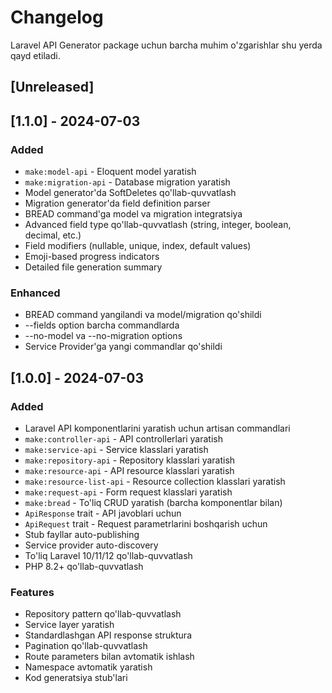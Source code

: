 # Changelog

Laravel API Generator package uchun barcha muhim o'zgarishlar shu yerda qayd etiladi.

## [Unreleased]

## [1.1.0] - 2024-07-03

### Added
- `make:model-api` - Eloquent model yaratish
- `make:migration-api` - Database migration yaratish
- Model generator'da SoftDeletes qo'llab-quvvatlash
- Migration generator'da field definition parser
- BREAD command'ga model va migration integratsiya
- Advanced field type qo'llab-quvvatlash (string, integer, boolean, decimal, etc.)
- Field modifiers (nullable, unique, index, default values)
- Emoji-based progress indicators
- Detailed file generation summary

### Enhanced
- BREAD command yangilandi va model/migration qo'shildi
- --fields option barcha commandlarda
- --no-model va --no-migration options
- Service Provider'ga yangi commandlar qo'shildi

## [1.0.0] - 2024-07-03

### Added
- Laravel API komponentlarini yaratish uchun artisan commandlari
- `make:controller-api` - API controllerlari yaratish
- `make:service-api` - Service klasslari yaratish
- `make:repository-api` - Repository klasslari yaratish
- `make:resource-api` - API resource klasslari yaratish
- `make:resource-list-api` - Resource collection klasslari yaratish
- `make:request-api` - Form request klasslari yaratish
- `make:bread` - To'liq CRUD yaratish (barcha komponentlar bilan)
- `ApiResponse` trait - API javoblari uchun
- `ApiRequest` trait - Request parametrlarini boshqarish uchun
- Stub fayllar auto-publishing
- Service provider auto-discovery
- To'liq Laravel 10/11/12 qo'llab-quvvatlash
- PHP 8.2+ qo'llab-quvvatlash

### Features
- Repository pattern qo'llab-quvvatlash
- Service layer yaratish
- Standardlashgan API response struktura
- Pagination qo'llab-quvvatlash
- Route parameters bilan avtomatik ishlash
- Namespace avtomatik yaratish
- Kod generatsiya stub'lari
